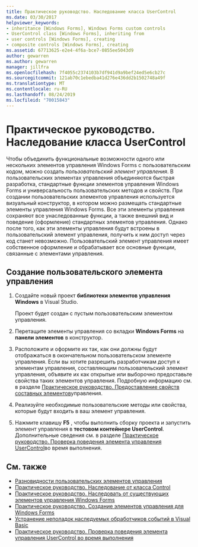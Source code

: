 ```yaml
---
title: Практическое руководство. Наследование класса UserControl
ms.date: 03/30/2017
helpviewer_keywords:
- inheritance [Windows Forms], Windows Forms custom controls
- UserControl class [Windows Forms], inheriting from
- user controls [Windows Forms], creating
- composite controls [Windows Forms], creating
ms.assetid: 67713625-e2e4-4f6a-bce7-0855ee5043d9
author: gewarren
ms.author: gewarren
manager: jillfra
ms.openlocfilehash: 7f4055c2374103b7df941d9a9bef24ed5e6cb27c
ms.sourcegitcommit: 121ab70c1ebedba41d276e436dd2b1502748a49f
ms.translationtype: MT
ms.contentlocale: ru-RU
ms.lasthandoff: 08/24/2019
ms.locfileid: "70015843"
---
```

# <a name="how-to-inherit-from-the-usercontrol-class"></a>Практическое руководство. Наследование класса UserControl

Чтобы объединить функциональные возможности одного или нескольких элементов управления Windows Forms с пользовательским кодом, можно создать *пользовательский элемент управления*. В пользовательских элементах управления объединяются быстрая разработка, стандартные функции элементов управления Windows Forms и универсальность пользовательских методов и свойств. При создании пользовательских элементов управления используется визуальный конструктор, в котором можно размещать стандартные элементы управления Windows Forms. Все эти элементы управления сохраняют все унаследованные функции, а также внешний вид и поведение (оформление) стандартных элементов управления. Однако после того, как эти элементы управления будут встроены в пользовательский элемент управления, получить к ним доступ через код станет невозможно. Пользовательский элемент управления имеет собственное оформление и обрабатывает все основные функции, связанные с элементами управления.

## <a name="to-create-a-user-control"></a>Создание пользовательского элемента управления

1. Создайте новый проект **библиотеки элементов управления Windows** в Visual Studio.

   Проект будет создан с пустым пользовательским элементом управления.

2. Перетащите элементы управления со вкладки **Windows Forms** на **панели элементов** в конструктор.

3. Расположите и оформите их так, как они должны будут отображаться в окончательном пользовательском элементе управления. Если вы хотите разрешить разработчикам доступ к элементам управления, составляющим пользовательский элемент управления, объявите их как открытые или выборочно предоставьте свойства таких элементов управления. Подробную информацию см. в разделе [Практическое руководство. Предоставление свойств составных элементов](how-to-expose-properties-of-constituent-controls.md)управления.

4. Реализуйте необходимые пользовательские методы или свойства, которые будут входить в ваш элемент управления.

5. Нажмите клавишу **F5** , чтобы выполнить сборку проекта и запустить элемент управления в **тестовом контейнере UserControl**. Дополнительные сведения см. в разделе [Практическое руководство. Проверка поведения элемента управления UserControl](how-to-test-the-run-time-behavior-of-a-usercontrol.md)во время выполнения.

## <a name="see-also"></a>См. также

- [Разновидности пользовательских элементов управления](varieties-of-custom-controls.md)
- [Практическое руководство. Наследование от класса Control](how-to-inherit-from-the-control-class.md)
- [Практическое руководство. Наследовать от существующих элементов управления Windows Forms](how-to-inherit-from-existing-windows-forms-controls.md)
- [Практическое руководство. Создание элементов управления для Windows Forms](how-to-author-controls-for-windows-forms.md)
- [Устранение неполадок наследуемых обработчиков событий в Visual Basic](~/docs/visual-basic/programming-guide/language-features/events/troubleshooting-inherited-event-handlers.md)
- [Практическое руководство. Проверка поведения элемента управления UserControl во время выполнения](how-to-test-the-run-time-behavior-of-a-usercontrol.md)
